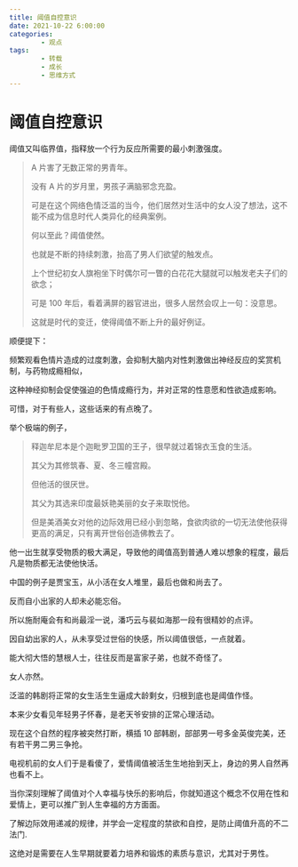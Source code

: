 ```yaml
---
title: 阈值自控意识
date: 2021-10-22 6:00:00
categories:
        - 观点
tags:
        - 转载
        - 成长
        - 思维方式
---
```


# 阈值自控意识

阈值又叫临界值，指释放一个行为反应所需要的最小刺激强度。

> A 片害了无数正常的男青年。
>
> 没有 A 片的岁月里，男孩子满脑邪念充盈。
>
> 可是在这个网络色情泛滥的当今，他们居然对生活中的女人没了想法，这不能不成为信息时代人类异化的经典案例。
>
> 何以至此？阈值使然。
>
> 也就是不断的持续刺激，抬高了男人们欲望的触发点。
>
> 上个世纪初女人旗袍坐下时偶尔可一瞥的白花花大腿就可以触发老夫子们的欲念；
>
> 可是 100 年后，看着满屏的器官进出，很多人居然会叹上一句：没意思。
>
> 这就是时代的变迁，使得阈值不断上升的最好例证。

顺便提下：

频繁观看色情片造成的过度刺激，会抑制大脑内对性刺激做出神经反应的奖赏机制，与药物成瘾相似，

这种神经抑制会促使强迫的色情成瘾行为，并对正常的性意愿和性欲造成影响。

可惜，对于有些人，这些话来的有点晚了。

举个极端的例子，

> 释迦牟尼本是个迦毗罗卫国的王子，很早就过着锦衣玉食的生活。
>
> 其父为其修筑春、夏、冬三幢宫殿。
>
> 但他活的很厌世。
>
> 其父为其选来印度最妖艳美丽的女子来取悦他。
>
> 但是美酒美女对他的边际效用已经小到忽略，食欲肉欲的一切无法使他获得更高的满足，只有离开世俗创造佛教去了。

他一出生就享受物质的极大满足，导致他的阈值高到普通人难以想象的程度，最后凡是物质都无法使他快活。

中国的例子是贾宝玉，从小活在女人堆里，最后也做和尚去了。

反而自小出家的人却未必能忘俗。

所以施耐庵会有和尚最淫一说，潘巧云与裴如海那一段有很精妙的点评。

因自幼出家的人，从未享受过世俗的快感，所以阈值很低，一点就着。

能大彻大悟的慧根人士，往往反而是富家子弟，也就不奇怪了。

女人亦然。

泛滥的韩剧将正常的女生活生生逼成大龄剩女，归根到底也是阈值作怪。

本来少女看见年轻男子怀春，是老天爷安排的正常心理活动。

现在这个自然的程序被突然打断，横插 10 部韩剧，部部男一号多金英俊完美，还有若干男二男三争抢。

电视机前的女人们于是看傻了，爱情阈值被活生生地抬到天上，身边的男人自然再也看不上。

当你深刻理解了阈值对个人幸福与快乐的影响后，你就知道这个概念不仅用在性和爱情上，更可以推广到人生幸福的方方面面。

了解边际效用递减的规律，并学会一定程度的禁欲和自控，是防止阈值升高的不二法门.

这绝对是需要在人生早期就要着力培养和锻炼的素质与意识，尤其对于男性。
